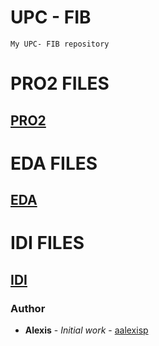# UPC - FIB

```
My UPC- FIB repository
```

# PRO2 FILES

## [PRO2](https://github.com/aalexisp/UPC/tree/master/PRO2)

# EDA FILES

## [EDA](https://github.com/aalexisp/UPC/tree/master/EDA)

# IDI FILES

## [IDI](https://github.com/aalexisp/UPC/tree/master/IDI)

### Author

* **Alexis** - *Initial work* - [aalexisp](https://github.com/aalexisp)
